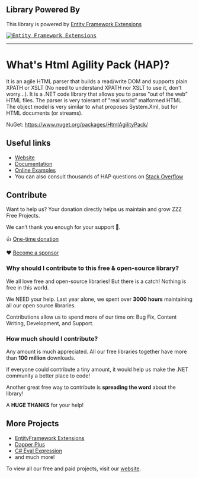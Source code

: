 ## Library Powered By

This library is powered by [Entity Framework Extensions](https://entityframework-extensions.net/?z=github&y=entityframework-plus)

<a href="https://entityframework-extensions.net/?z=github&y=entityframework-plus">
<kbd>
<img src="https://zzzprojects.github.io/images/logo/entityframework-extensions-pub.jpg" alt="Entity Framework Extensions" />
</kbd>
</a>

---

# What's Html Agility Pack (HAP)?
It is an agile HTML parser that builds a read/write DOM and supports plain XPATH or XSLT (No need to understand XPATH nor XSLT to use it, don't worry...). It is a .NET code library that allows you to parse "out of the web" HTML files. The parser is very tolerant of "real world" malformed HTML. The object model is very similar to what proposes System.Xml, but for HTML documents (or streams).

NuGet: https://www.nuget.org/packages/HtmlAgilityPack/

## Useful links

- [Website](https://html-agility-pack.net/)
- [Documentation](https://html-agility-pack.net/documentation)
- [Online Examples](https://html-agility-pack.net/online-examples) 
- You can also consult thousands of HAP questions on [Stack Overflow](https://stackoverflow.com/questions/tagged/html-agility-pack)

## Contribute

Want to help us? Your donation directly helps us maintain and grow ZZZ Free Projects. 

We can’t thank you enough for your support 🙏.

👍 [One-time donation](https://zzzprojects.com/contribute)

❤️ [Become a sponsor](https://github.com/sponsors/zzzprojects) 

### Why should I contribute to this free & open-source library?
We all love free and open-source libraries!
But there is a catch! Nothing is free in this world.

We NEED your help. Last year alone, we spent over **3000 hours** maintaining all our open source libraries.

Contributions allow us to spend more of our time on: Bug Fix, Content Writing, Development, and Support.

### How much should I contribute?
Any amount is much appreciated. All our free libraries together have more than **100 million** downloads.

If everyone could contribute a tiny amount, it would help us make the .NET community a better place to code!

Another great free way to contribute is  **spreading the word** about the library!

A **HUGE THANKS** for your help!

## More Projects

- [EntityFramework Extensions](https://entityframework-extensions.net/)
- [Dapper Plus](https://dapper-plus.net/)
- [C# Eval Expression](https://eval-expression.net/)
- and much more! 

To view all our free and paid projects, visit our [website](https://zzzprojects.com/).
